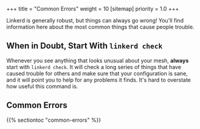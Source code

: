 +++
title = "Common Errors"
weight = 10
[sitemap]
  priority = 1.0
+++

Linkerd is generally robust, but things can always go wrong! You'll find
information here about the most common things that cause people trouble.

## When in Doubt, Start With `linkerd check`

Whenever you see anything that looks unusual about your mesh, **always** start
with `linkerd check`. It will check a long series of things that have caused
trouble for others and make sure that your configuration is sane, and it will
point you to help for any problems it finds. It's hard to overstate how useful
this command is.

## Common Errors

{{% sectiontoc "common-errors" %}}


